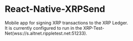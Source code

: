 # React-Native-XRPSend

Mobile app for signing XRP transactions to the XRP Ledger.  
It is currently configured to run in the XRP-Test-Net(wss://s.altnet.rippletest.net:51233).
